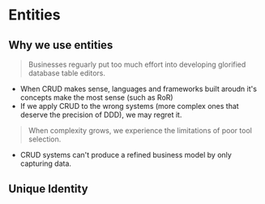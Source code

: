 # Entities

## Why we use entities

> Businesses reguarly put too much effort into developing glorified database table editors.

- When CRUD makes sense, languages and frameworks built aroudn it's concepts make the most sense (such as RoR)
- If we apply CRUD to the wrong systems (more complex ones that deserve the precision of DDD), we may regret it.

> When complexity grows, we experience the limitations of poor tool selection.

- CRUD systems can't produce a refined business model by only capturing data.

## Unique Identity

